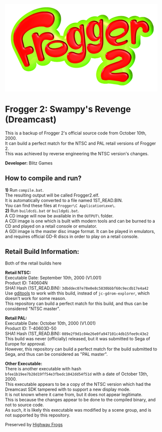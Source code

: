 ![Frogger 2 Logo](/_repo/Frogger2Logo.png)
# Frogger 2: Swampy's Revenge (Dreamcast)  
This is a backup of Frogger 2's official source code from October 10th, 2000.  
It can build a perfect match for the NTSC and PAL retail versions of Frogger 2.  
This was achieved by reverse engineering the NTSC version's changes.  

**Developer:** Blitz Games  

## How to compile and run?  
**1)** Run `compile.bat`.  
The resulting output will be called Frogger2.elf.  
It is automatically converted to a file named 1ST_READ.BIN.  
You can find these files at `Frogger\C Application\exe\`.  
**2)** Run `buildcdi.bat` or `buildgdi.bat`.  
A CD image will now be available in the `OUTPUT\` folder.  
A CDI image is one which is built with modern tools and can be burned to a CD and played on a retail console or emulator.  
A GDI image is the master disc image format. It can be played in emulators, and requires official GD-R discs in order to play on a retail console.  

## Retail Build Information:  
Both of the retail builds here 

**Retail NTSC:**  
Executable Date: September 10th, 2000 (V1.001)  
Product ID: T40604N  
SHA1 Hash (1ST_READ.BIN): `3dbddec07e78e0e8c5830bbbf60c9ecdb17e4a42`  
Use [gditools](https://sourceforge.net/projects/dcisotools/) to work with this build, instead of `jc-gdrom-explorer`, which doesn't work for some reason.  
This repository can build a perfect match for this build, and thus can be considered "NTSC master".  

**Retail PAL:**  
Executable Date: October 10th, 2000 (V1.001)  
Product ID: T-40603D-50  
SHA1 Hash (1ST_READ.BIN): `089e2f9d1c04e26e0fa947101c4db15fee9c43e2`  
This build was never (officially) released, but it was submitted to Sega of Europe for approval.  
However, this repository can build a perfect match for the build submitted to Sega, and thus can be considered as "PAL master".  


**Other Executable:**  
There is another executable with hash `bfee1b19ee7b28d19ff54e3fbedc1042dd54f51d` with a date of October 13th, 2000.  
This executable appears to be a copy of the NTSC version which had the Dreamcast SDK tampered with to support a new display mode.  
It is not known where it came from, but it does not appear legitimate.  
This is because the changes appear to be done to the compiled binary, and not to source code.  
As such, it is likely this executable was modified by a scene group, and is not supported by this repository.  


Preserved by [Highway Frogs](https://highwayfrogs.net/)
